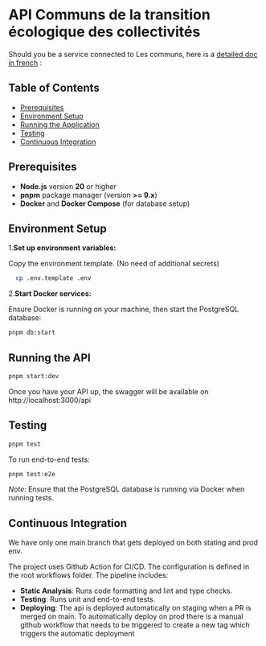 # API Communs de la transition écologique des collectivités


Should you be a service connected to Les communs, here is a [detailed doc in french](CONNECTING_SERVICE.md) :  

## Table of Contents

- [Prerequisites](#prerequisites)
- [Environment Setup](#environment-setup)
- [Running the Application](#running-the-application)
- [Testing](#testing)
- [Continuous Integration](#continuous-integration)

## Prerequisites

- **Node.js** version **20** or higher
- **pnpm** package manager (version **>= 9.x**)
- **Docker** and **Docker Compose** (for database setup)


## Environment Setup

1.**Set up environment variables:**

Copy the environment template. (No need of additional secrets)

```bash
  cp .env.template .env
```

2.**Start Docker services:**

Ensure Docker is running on your machine, then start the PostgreSQL database:

```bash
pnpm db:start
```

## Running the API

```bash
pnpm start:dev
```

Once you have your API up, the swagger will be available on http://localhost:3000/api


## Testing

```bash
pnpm test
```

To run end-to-end tests:

```bash
pnpm test:e2e
```

_Note:_ Ensure that the PostgreSQL database is running via Docker when running tests.

## Continuous Integration

We have only one main branch that gets deployed on both stating and prod env.

The project uses Github Action for CI/CD. The configuration is defined in the root workflows folder. The pipeline includes:

- **Static Analysis**: Runs code formatting and lint and type checks.
- **Testing**: Runs unit and end-to-end tests.
- **Deploying**: The api is deployed automatically on staging when a PR is merged on main. To automatically deploy on prod there is a manual github workflow that needs to be triggered to create a new tag which triggers the automatic deployment


